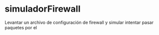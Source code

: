# simuladorFirewall
Levantar un archivo de configuración de firewall y simular intentar pasar paquetes por el
